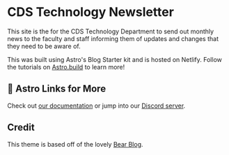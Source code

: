 # CDS Technology Newsletter

This site is the for the CDS Technology Department to send out monthly news to the faculty and staff informing them of updates and changes that they need to be aware of. 

This was built using Astro's Blog Starter kit and is hosted on Netlify. Follow the tutorials on [Astro.build](https://astro.build) to learn more!


## 🚀  Astro Links for More

Check out [our documentation](https://docs.astro.build) or jump into our [Discord server](https://astro.build/chat).

## Credit

This theme is based off of the lovely [Bear Blog](https://github.com/HermanMartinus/bearblog/).
